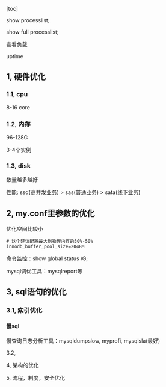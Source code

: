 



[toc]



show processlist;

show full processlist;

查看负载

uptime









## 1, 硬件优化

### 1.1, cpu

8-16 core

### 1.2, 内存

96-128G

3-4个实例

### 1.3, disk

数量越多越好

性能: ssd(高并发业务) > sas(普通业务) > sata(线下业务)

   

## 2, my.conf里参数的优化

优化空间比较小

```properties
# 这个建议配置最大到物理内存的30%-50%
innodb_buffer_pool_size=2048M
```

命令监控：show global status \G;

mysql调优工具：mysqlreport等



## 3, sql语句的优化

### 3.1, 索引优化

#### 慢sql

慢查询日志分析工具：mysqldumpslow, myprofi, mysqlsla(最好)



3.2, 





4, 架构的优化

5, 流程，制度，安全优化

